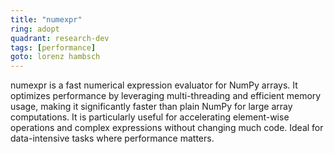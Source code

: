 ```yaml
---
title: "numexpr"
ring: adopt
quadrant: research-dev
tags: [performance]
goto: lorenz hambsch
---
```


numexpr is a fast numerical expression evaluator for NumPy arrays. It optimizes performance by leveraging multi-threading and efficient memory usage, making it significantly faster than plain NumPy for large array computations. It is particularly useful for accelerating element-wise operations and complex expressions without changing much code. Ideal for data-intensive tasks where performance matters.
